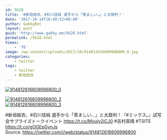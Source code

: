 ```yaml
---
id: 5628
title: '#新垣結衣、#石川佳純 選手から「羨ましい…」と太鼓判！'
date: '2017-10-14T18:40:52+08:00'
author: GakkyBot
layout: post
guid: 'http://www.gakky.me/5628.html'
permalink: /5628.html
Views:
    - '76'
image: /wp-content/uploads/2017/10/914812616609996800_0.jpg
categories:
    - twitter
tags:
    - twitter
    - 新垣结衣
---
```


[![914812616609996800_0](http://www.yui-aragaki.org/wp-content/uploads/2017/10/914812616609996800_0.jpg)](http://www.yui-aragaki.org/wp-content/uploads/2017/10/914812616609996800_0.jpg)

[![914812616609996800_2](http://www.yui-aragaki.org/wp-content/uploads/2017/10/914812616609996800_2.jpg)](http://www.yui-aragaki.org/wp-content/uploads/2017/10/914812616609996800_2.jpg)  
[![914812616609996800_3](http://www.yui-aragaki.org/wp-content/uploads/2017/10/914812616609996800_3.jpg)](http://www.yui-aragaki.org/wp-content/uploads/2017/10/914812616609996800_3.jpg)

\#新垣結衣、#石川佳純 選手から「羨ましい…」と太鼓判！『#ミックス。』試写会サプライズトークイベント https://t.co/Myuly2jCJ0 #吉村真晴 #TSITE https://t.co/gOGEpGynJs  
Source: <https://twitter.com/i/web/status/914812616609996800>